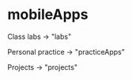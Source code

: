 mobileApps
==========

Class labs -> "labs"

Personal practice -> "practiceApps"

Projects -> "projects"

